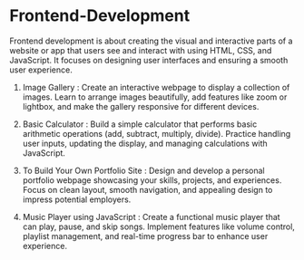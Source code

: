 # Frontend-Development
  Frontend development is about creating the visual and interactive parts of a website or app that users see and interact with using HTML, CSS, and JavaScript. It focuses on designing user interfaces and ensuring a smooth user experience.
1. Image Gallery : 
  Create an interactive webpage to display a collection of images. Learn to arrange images beautifully, add features like zoom or lightbox, and make the gallery responsive for different devices.

2. Basic Calculator : 
  Build a simple calculator that performs basic arithmetic operations (add, subtract, multiply, divide). Practice handling user inputs, updating the display, and managing calculations with JavaScript.

3. To Build Your Own Portfolio Site : 
  Design and develop a personal portfolio webpage showcasing your skills, projects, and experiences. Focus on clean layout, smooth navigation, and appealing design to impress potential employers.

4. Music Player using JavaScript : 
  Create a functional music player that can play, pause, and skip songs. Implement features like volume control, playlist management, and real-time progress bar to enhance user experience.

